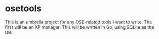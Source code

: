 # osetools
This is an umbrella project for any OSE-related tools I want to write. The first will be an XP manager. This will be written in Go, using SQLite as the DB.
